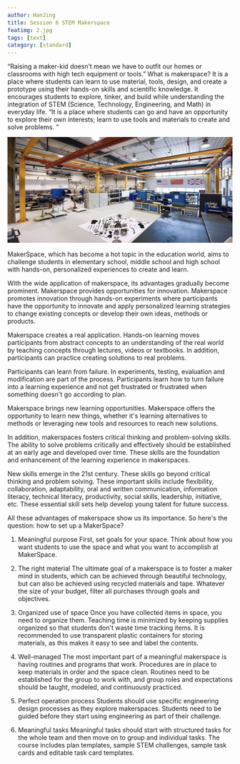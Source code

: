```yaml
---
author: HanJing
title: Session 6 STEM Makerspace
featimg: 2.jpg
tags: [text]
category: [standard]
---
```

“Raising a maker-kid doesn’t mean we have to outfit our homes or classrooms with high tech equipment or tools.” What is makerspace? It is a place where students can learn to use material, tools, design, and create a prototype using their hands-on skills and scientific knowledge. It encourages students to explore, tinker, and build while understanding the integration of STEM (Science, Technology, Engineering, and Math) in everyday life. “It is a place where students can go and have an opportunity to explore their own interests; learn to use tools and materials to create and solve problems. ”

![image info](../img/session6.png)
 
MakerSpace, which has become a hot topic in the education world, aims to challenge students in elementary school, middle school and high school with hands-on, personalized experiences to create and learn. 
 

With the wide application of makerspace, its advantages gradually become prominent. Makerspace provides opportunities for innovation. Makerspace promotes innovation through hands-on experiments where participants have the opportunity to innovate and apply personalized learning strategies to change existing concepts or develop their own ideas, methods or products.

Makerspace creates a real application. Hands-on learning moves participants from abstract concepts to an understanding of the real world by teaching concepts through lectures, videos or textbooks. In addition, participants can practice creating solutions to real problems.

Participants can learn from failure. In experiments, testing, evaluation and modification are part of the process. Participants learn how to turn failure into a learning experience and not get frustrated or frustrated when something doesn't go according to plan.

Makerspace brings new learning opportunities. Makerspace offers the opportunity to learn new things, whether it's learning alternatives to methods or leveraging new tools and resources to reach new solutions.

In addition, makerspaces fosters critical thinking and problem-solving skills. The ability to solve problems critically and effectively should be established at an early age and developed over time. These skills are the foundation and enhancement of the learning experience in makerspaces.

New skills emerge in the 21st century. These skills go beyond critical thinking and problem solving. These important skills include flexibility, collaboration, adaptability, oral and written communication, information literacy, technical literacy, productivity, social skills, leadership, initiative, etc. These essential skill sets help develop young talent for future success.

All these advantages of makerspace show us its importance. So here's the question: how to set up a MakerSpace?

1.	Meaningful purpose
First, set goals for your space. Think about how you want students to use the space and what you want to accomplish at MakerSpace.

2.	The right material
The ultimate goal of a makerspace is to foster a maker mind in students, which can be achieved through beautiful technology, but can also be achieved using recycled materials and tape. Whatever the size of your budget, filter all purchases through goals and objectives.

3.	Organized use of space
Once you have collected items in space, you need to organize them. Teaching time is minimized by keeping supplies organized so that students don't waste time tracking items. It is recommended to use transparent plastic containers for storing materials, as this makes it easy to see and label the contents.

 
4.	Well-managed
The most important part of a meaningful makerspace is having routines and programs that work. Procedures are in place to keep materials in order and the space clean. Routines need to be established for the group to work with, and group roles and expectations should be taught, modeled, and continuously practiced. 
 

5.	Perfect operation process
Students should use specific engineering design processes as they explore makerspaces. Students need to be guided before they start using engineering as part of their challenge.

6.	Meaningful tasks
Meaningful tasks should start with structured tasks for the whole team and then move on to group and individual tasks. The course includes plan templates, sample STEM challenges, sample task cards and editable task card templates.
